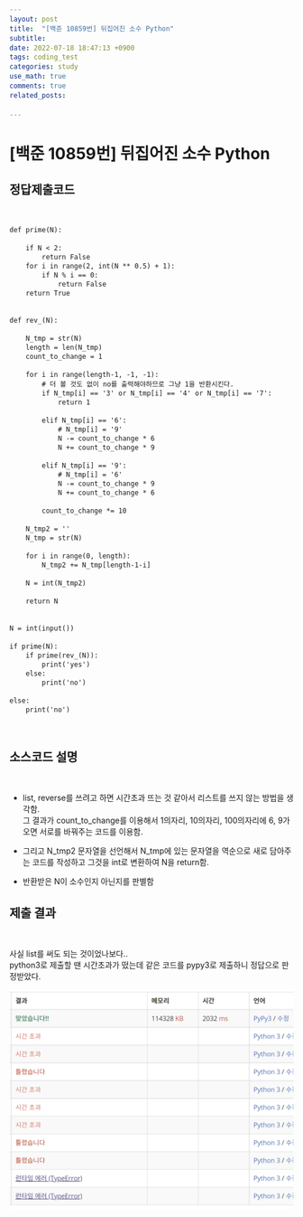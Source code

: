 ```yaml
---
layout: post
title:  "[백준 10859번] 뒤집어진 소수 Python"
subtitle:   
date: 2022-07-18 18:47:13 +0900
tags: coding_test
categories: study
use_math: true
comments: true
related_posts:

---
```


# [백준 10859번] 뒤집어진 소수 Python<br/>

## 정답제출코드<br/>
<br/>

```
def prime(N):

    if N < 2:
        return False
    for i in range(2, int(N ** 0.5) + 1):
        if N % i == 0:
            return False
    return True


def rev_(N):

    N_tmp = str(N)
    length = len(N_tmp)
    count_to_change = 1

    for i in range(length-1, -1, -1):
        # 더 볼 것도 없이 no를 출력해야하므로 그냥 1을 반환시킨다.
        if N_tmp[i] == '3' or N_tmp[i] == '4' or N_tmp[i] == '7':
            return 1

        elif N_tmp[i] == '6':
            # N_tmp[i] = '9'
            N -= count_to_change * 6
            N += count_to_change * 9

        elif N_tmp[i] == '9':
            # N_tmp[i] = '6'
            N -= count_to_change * 9
            N += count_to_change * 6

        count_to_change *= 10

    N_tmp2 = ''
    N_tmp = str(N)

    for i in range(0, length):
        N_tmp2 += N_tmp[length-1-i]

    N = int(N_tmp2)

    return N


N = int(input())

if prime(N):
    if prime(rev_(N)):
        print('yes')
    else:
        print('no')

else:
    print('no')
```

<br/>

## 소스코드 설명<br/>
<br/>

- list, reverse를 쓰려고 하면 시간초과 뜨는 것 같아서 리스트를 쓰지 않는 방법을 생각함.<br/>
그 결과가 count_to_change를 이용해서 1의자리, 10의자리, 100의자리에 6, 9가 오면 서로를 바꿔주는 코드를 이용함.

- 그리고 N_tmp2 문자열을 선언해서 N_tmp에 있는 문자열을 역순으로 새로 담아주는 코드를 작성하고 그것을 int로 변환하여 N을 return함.

- 반환받은 N이 소수인지 아닌지를 판별함


## 제출 결과<Br/>
<br/>

사실 list를 써도 되는 것이었나보다..<br/>
python3로 제출할 땐 시간초과가 떴는데 같은 코드를 pypy3로 제출하니 정답으로 판정받았다.<br/>

![결과](https://github.com/WookeyKim95/WookeyKim95.github.io/blob/main/assets/img/study/coding_test/flip.png?raw=true)


